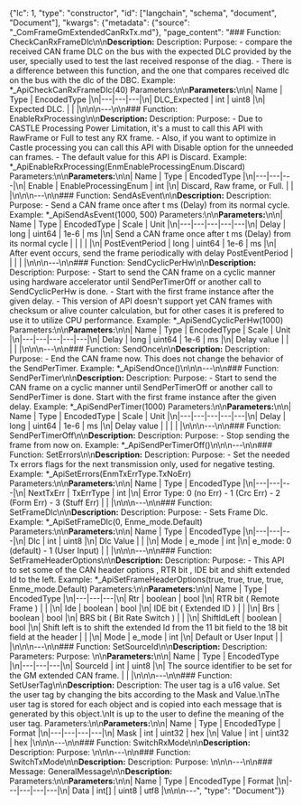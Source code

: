 {"lc": 1, "type": "constructor", "id": ["langchain", "schema", "document", "Document"], "kwargs": {"metadata": {"source": "_ComFrameGmExtendedCanRxTx.md"}, "page_content": "### Function: CheckCanRxFrameDlc\n\n**Description:** Description: Purpose: - compare the received CAN frame DLC on the bus with the expected DLC provided by the user, specially used to test the last received response of the diag. - There is a difference between this function, and the one that compares received dlc on the bus with the dlc of the DBC. Example: *_ApiCheckCanRxFrameDlc(40) Parameters:\n\n**Parameters:**\n\n| Name | Type | EncodedType |\n|---|---|---|\n| DLC_Expected | int | uint8 |\n| Expected DLC. |  |  |\n\n\n---\n\n### Function: EnableRxProcessing\n\n**Description:** Description: Purpose: - Due to CASTLE Processing Power Limitation, it's a must to call this API with RawFrame or Full to test any RX frame. - Also, if you want to optimize in Castle processing you can call this API with Disable option for the unneeded can frames. - The default value for this API is Discard. Example: *_ApiEnableRxProcessing(EnmEnableProcessingEnum.Discard) Parameters:\n\n**Parameters:**\n\n| Name | Type | EncodedType |\n|---|---|---|\n| Enable | EnableProcessingEnum | int |\n| Discard, Raw frame, or Full. |  |  |\n\n\n---\n\n### Function: SendAsEvent\n\n**Description:** Description: Purpose: - Send a CAN frame once after t ms (Delay) from its normal cycle. Example: *_ApiSendAsEvent(1000, 500) Parameters:\n\n**Parameters:**\n\n| Name | Type | EncodedType | Scale | Unit |\n|---|---|---|---|---|\n| Delay | long | uint64 | 1e-6 | ms |\n| Send a CAN frame once after t ms (Delay) from its normal cycle |  |  |  |  |\n| PostEventPeriod | long | uint64 | 1e-6 | ms |\n| After event occurs, send the frame periodically with delay PostEventPeriod |  |  |  |  |\n\n\n---\n\n### Function: SendCyclicPerHw\n\n**Description:** Description: Purpose: - Start to send the CAN frame on a cyclic manner using hardware accelerator until SendPerTimerOff or another call to SendCyclicPerHw is done. - Start with the first frame instance after the given delay. - This version of API doesn't support yet CAN frames with checksum or alive counter calculation, but for other cases it is prefered to use it to utilize CPU performance. Example: *_ApiSendCyclicPerHw(1000) Parameters:\n\n**Parameters:**\n\n| Name | Type | EncodedType | Scale | Unit |\n|---|---|---|---|---|\n| Delay | long | uint64 | 1e-6 | ms |\n| Delay value |  |  |  |  |\n\n\n---\n\n### Function: SendOnce\n\n**Description:** Description: Purpose: - End the CAN frame now. This does not change the behavior of the SendPerTimer. Example: *_ApiSendOnce()\n\n\n---\n\n### Function: SendPerTimer\n\n**Description:** Description: Purpose: - Start to send the CAN frame on a cyclic manner until SendPerTimerOff or another call to SendPerTimer is done. Start with the first frame instance after the given delay. Example: *_ApiSendPerTimer(1000) Parameters:\n\n**Parameters:**\n\n| Name | Type | EncodedType | Scale | Unit |\n|---|---|---|---|---|\n| Delay | long | uint64 | 1e-6 | ms |\n| Delay value |  |  |  |  |\n\n\n---\n\n### Function: SendPerTimerOff\n\n**Description:** Description: Purpose: - Stop sending the frame from now on. Example: *_ApiSendPerTimerOff()\n\n\n---\n\n### Function: SetErrors\n\n**Description:** Description: Purpose: - Set the needed Tx errors flags for the next transmission only, used for negative testing. Example: *_ApiSetErrors(EnmTxErrType.TxNoErr) Parameters:\n\n**Parameters:**\n\n| Name | Type | EncodedType |\n|---|---|---|\n| NextTxErr | TxErrType | int |\n| Error Type: 0 (no Err) - 1 (Crc Err) - 2 (Form Err) - 3 (Stuff Err) |  |  |\n\n\n---\n\n### Function: SetFrameDlc\n\n**Description:** Description: Purpose: - Sets Frame Dlc. Example: *_ApiSetFrameDlc(0, Enme_mode.Default) Parameters:\n\n**Parameters:**\n\n| Name | Type | EncodedType |\n|---|---|---|\n| Dlc | int | uint8 |\n| Dlc Value |  |  |\n| Mode | e_mode | int |\n| e_mode: 0 (default) - 1 (User Input) |  |  |\n\n\n---\n\n### Function: SetFrameHeaderOptions\n\n**Description:** Description: Purpose: - This API to set some of the CAN header options , RTR bit , IDE bit and shift extended Id to the left. Example: *_ApiSetFrameHeaderOptions(true, true, true, true, Enme_mode.Default) Parameters:\n\n**Parameters:**\n\n| Name | Type | EncodedType |\n|---|---|---|\n| Rtr | boolean | bool |\n| RTR bit ( Remote Frame ) |  |  |\n| Ide | boolean | bool |\n| IDE bit ( Extended ID ) |  |  |\n| Brs | boolean | bool |\n| BRS bit ( Bit Rate Switch ) |  |  |\n| ShiftIdLeft | boolean | bool |\n| Shift left is to shift the extended Id from the 11 bit field to the 18 bit field at the header |  |  |\n| Mode | e_mode | int |\n| Default or User Input |  |  |\n\n\n---\n\n### Function: SetSourceId\n\n**Description:** Description: Parameters: Purpose: \n\n**Parameters:**\n\n| Name | Type | EncodedType |\n|---|---|---|\n| SourceId | int | uint8 |\n| The source identifier to be set for the GM extended CAN frame. |  |  |\n\n\n---\n\n### Function: SetUserTag\n\n**Description:** Description: The user tag is a u16 value. Set the user tag by changing the bits according to the Mask and Value.\nThe user tag is stored for each object and is copied into each message that is generated by this object.\nIt is up to the user to define the meaning of the user tag. Parameters:\n\n**Parameters:**\n\n| Name | Type | EncodedType | Format |\n|---|---|---|---|\n| Mask | int | uint32 | hex |\n| Value | int | uint32 | hex |\n\n\n---\n\n### Function: SwitchRxMode\n\n**Description:** Description: Purpose: \n\n\n---\n\n### Function: SwitchTxMode\n\n**Description:** Description: Purpose: \n\n\n---\n\n### Message: GeneralMessage\n\n**Description:** Parameters:\n\n**Parameters:**\n\n| Name | Type | EncodedType | Format |\n|---|---|---|---|\n| Data | int[] | uint8 | utf8 |\n\n\n---", "type": "Document"}}